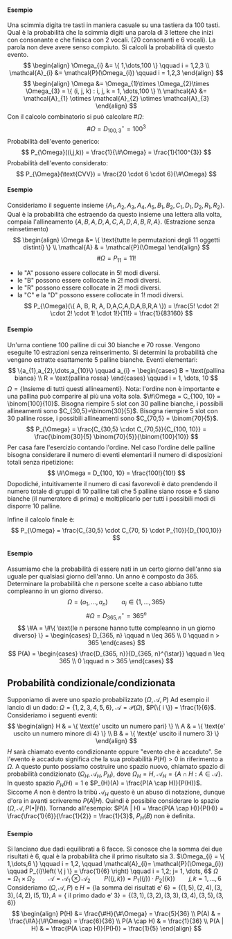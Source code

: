 #### Esempio
Una scimmia digita tre tasti in maniera casuale su una tastiera da 100 tasti. Qual è la probabilità che la scimmia digiti una parola di 3 lettere che inizi con consonante e che finisca con 2 vocali. (20 consonanti e 6 vocali). La parola non deve avere senso compiuto.
Si calcoli la probabilità di questo evento.
$$
\begin{align}
\Omega_{i} &= \{ 1,\dots,100 \} \qquad i = 1,2,3 \\
\mathcal{A}_{i} &= \mathcal{P}(\Omega_{i})  \qquad i = 1,2,3
\end{align}
$$
$$
\begin{align}
\Omega &= \Omega_{1}\times \Omega_{2}\times \Omega_{3} = \{ (i, j, k) : i, j, k = 1, \dots,100 \}  \\
\mathcal{A} &= \mathcal{A}_{1} \otimes \mathcal{A}_{2} \otimes \mathcal{A}_{3}
\end{align}
$$
Con il calcolo combinatorio si può calcolare $\#\Omega$:
$$
\#\Omega = D_{100, 3}^{\star} = 100^{3}
$$
Probabilità dell'evento generico:
$$
P_{\Omega}((i,j,k)) = \frac{1}{\#\Omega} = \frac{1}{100^{3}}
$$
Probabilità dell'evento considerato:
$$
P_{\Omega}(\text{CVV}) = \frac{20 \cdot 6 \cdot 6}{\#\Omega}
$$
#### Esempio
Consideriamo il seguente insieme $\{ A_{1},A_{2},A_{3},A_{4},A_{5}, B_{1}, B_{2}, C_{1}, D_{1}, D_{2}, R_{1},R_{2} \}$.
Qual è la probabilità che estraendo da questo insieme una lettera alla volta, compaia l'allineamento $\{ A, B, A, D,A,C,A,D,A,B,R,A \}$. (Estrazione senza reinsetimento)
$$
\begin{align}
\Omega &= \{ \text{tutte le permutazioni degli 11 oggetti distinti} \} \\
\mathcal{A}  & = \mathcal{P}(\Omega)
\end{align}
$$
$$
\#\Omega = P_{11} = 11!
$$
- le "A" possono essere collocate in $5!$ modi diversi.
- le "B" possono essere collocate in $2!$ modi diversi.
- le "R" possono essere collocate in $2!$ modi diversi.
- la "C" e la "D" possono essere collocate in $1!$ modi diversi.
$$
P_{\Omega}(\{ A, B, R, A, D,A,C,A,D,A,B,R,A \}) = \frac{5! \cdot 2! \cdot 2! \cdot 1! \cdot 1!}{11!} = \frac{1}{83160}
$$
#### Esempio
Un'urna contiene 100 palline di cui 30 bianche e 70 rosse. Vengono eseguite 10 estrazioni senza reinserimento. Si determini la probabilità che vengano estratte esattamente 5 palline bianche.
Eventi elementari: 
$$
\{a_{1},a_{2},\dots,a_{10}\} \qquad a_{i} = \begin{cases}
B = \text{pallina bianca} \\
R = \text{pallina rossa}
\end{cases} \qquad i = 1, \dots,  10
$$
$\Omega = \{ \text{Insieme di tutti questi allineamenti} \}$. Nota: l'ordine non è importante e una pallina può comparire al più una volta sola.
$\#\Omega = C_{100, 10} = \binom{100}{10}$.
Bisogna riempire 5 slot con 30 palline bianche, i possibili allineamenti sono $C_{30,5}=\binom{30}{5}$.
Bisogna riempire 5 slot con 30 palline rosse, i possibili allineamenti sono $C_{70,5} = \binom{70}{5}$.
$$
P_{\Omega} = \frac{C_{30,5} \cdot C_{70,5}}{C_{100, 10}} = \frac{\binom{30}{5} \binom{70}{5}}{\binom{100}{10}}
$$
Per casa fare l'esercizio contando l'ordine.
Nel caso l'ordine delle palline bisogna considerare il numero di eventi elementari il numero di disposizioni totali senza ripetizione:
$$
\#\Omega = D_{100, 10} = \frac{100!}{10!}
$$
Dopodiché, intuitivamente il numero di casi favorevoli è dato prendendo il numero totale di gruppi di 10 palline tali che 5 palline siano rosse e 5 siano bianche (il numeratore di prima) e moltiplicarlo per tutti i possibili modi di disporre 10 palline.

Infine il calcolo finale è:
$$
P_{\Omega} = \frac{C_{30,5} \cdot C_{70, 5} \cdot P_{10}}{D_{100,10}} 
$$
#### Esempio
Assumiamo che la probabilità di essere nati in un certo giorno dell'anno sia uguale per qualsiasi giorno dell'anno. Un anno è composto da $365$.
Determinare la probabilità che $n$ persone scelte a caso abbiano tutte compleanno in un giorno diverso.
$$
\Omega = (a_{1},\dots,a_{n}) \qquad a_{i} \in \{ 1, \dots, 365 \}
$$
$$
\#\Omega = D_{365, n}^{\star} = 365^{n}
$$
$$
\#A = \#\{ \text{le n persone hanno tutte compleanno in un giorno diverso} \} = \begin{cases}
D_{365, n}  \qquad n \leq 365 \\
0 \qquad n > 365
\end{cases}
$$
$$
P(A) = \begin{cases}
\frac{D_{365, n}}{D_{365, n}^{\star}} \qquad n \leq 365 \\
0 \qquad n > 365
\end{cases}
$$
## Probabilità condizionale/condizionata
Supponiamo di avere uno spazio probabilizzato $(\Omega, \mathcal{A}, P)$
Ad esempio il lancio di un dado: $\Omega = \{ 1,2,3,4,5,6 \}$, $\mathcal{A} = \mathcal{P}(\Omega)$, $P(\{ i \}) = \frac{1}{6}$.
Consideriamo i seguenti eventi:
$$
\begin{align}
H & = \{ \text{e' uscito un numero pari} \} \\
A & = \{ \text{e' uscito un numero minore di 4} \} \\
B & = \{ \text{e' uscito il numero 3} \}
\end{align}
$$
$H$ sarà chiamato evento condizionante oppure "evento che è accaduto". 
Se l'evento è accaduto significa che la sua probabilità $P(H) > 0$ in riferimento a $\Omega$. A questo punto possiamo costruire uno spazio nuovo, chiamato spazio di probabilità condizionato $(\Omega_{H},\mathcal{A}_{H}, P_{H})$, dove $\Omega_{H} = H$, $\mathcal{A}_{H}=\{ A \cap H : A \in \mathcal{A} \}$. In questo spazio $P_{H}(H) = 1$ e $P_{H}(A) = \frac{P(A \cap H)}{P(H)}$. Siccome $A$ non è dentro la tribù $\mathcal{A}_{H}$ questo è un abuso di notazione, dunque d'ora in avanti scriveremo $P(A | H)$.
Quindi è possibile considerare lo spazio $(\Omega, \mathcal{A}, P(\bullet | H))$.
Tornando all'esempio: $P(A | H) = \frac{P(A \cap H)}{P(H)} = \frac{\frac{1}{6}}{\frac{1}{2}} = \frac{1}{3}$, $P_{H}(B)$ non è definita.
#### Esempio
Si lanciano due dadi equilibrati a 6 facce. Si conosce che la somma dei due risultati è 6, qual è la probabilità che il primo risultato sia 3.
$\Omega_{i} = \{ 1,\dots,6 \} \qquad i = 1,2, \qquad \mathcal{A}_{i}= \mathcal{P}(\Omega_{i}) \qquad P_{i}\left( \{ j \} = \frac{1}{6} \right) \qquad i = 1,2; j= 1, \dots, 6$
$\Omega = \Omega_{1} \times \Omega_{2} \qquad \mathcal{A} = \mathcal{A}_{1} \otimes \mathcal{A}_{2} \qquad P(\{ j, k \}) = P_{1}(\{ j \}) \cdot P_{2}(\{ k \}) \qquad j,k = 1,\dots,6$
Consideriamo $(\Omega, \mathcal{A}, P)$ e $H = \{ \text{la somma dei risultati e' 6} \} = \{ (1,5), (2,4), (3,3), (4,2), (5,1) \}, A =\{ \text{ il primo dado e' 3} \} =\{ (3,1), (3,2), (3,3), (3,4), (3,5), (3,6) \}$
$$
\begin{align}
P(H) &= \frac{\#H}{\#\Omega} = \frac{5}{36} \\
P(A) & = \frac{\#A}{\#\Omega} = \frac{6}{36} \\
P(A \cap H)  & = \frac{1}{36} \\
P(A | H) & = \frac{P(A \cap H)}{P(H)} = \frac{1}{5}
\end{align}
$$
